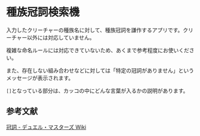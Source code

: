 # 種族冠詞検索機

入力したクリーチャーの種族名に対して、種族冠詞を謙作するアプリです。クリーチャー以外には対応していません。

複雑な命名ルールには対応できていないため、あくまで参考程度にお使いください。

また、存在しない組み合わせなどに対しては「特定の冠詞がありません」というメッセージが表示されます。

`[]`となっている部分は、カッコの中にどんな言葉が入るかの説明があります。

## 参考文献

[冠詞 - デュエル・マスターズ Wiki](https://dmwiki.net/%E5%86%A0%E8%A9%9E)
